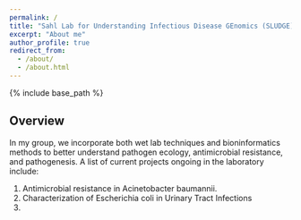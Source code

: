```yaml
---
permalink: /
title: "Sahl Lab for Understanding Infectious Disease GEnomics (SLUDGE)"
excerpt: "About me"
author_profile: true
redirect_from: 
  - /about/
  - /about.html
---
```


{% include base_path %}

## Overview ##
In my group, we incorporate both wet lab techniques and bioninformatics methods to better understand pathogen ecology,
antimicrobial resistance, and pathogenesis. A list of current projects ongoing in the laboratory include:


1. Antimicrobial resistance in Acinetobacter baumannii.
2. Characterization of Escherichia coli in Urinary Tract Infections
3. 